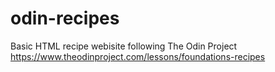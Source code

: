 # odin-recipes

Basic HTML recipe webisite following The Odin Project
https://www.theodinproject.com/lessons/foundations-recipes